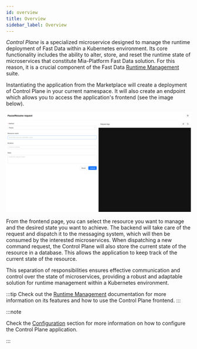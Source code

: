 ```yaml
---
id: overview
title: Overview
sidebar_label: Overview
---
```


_Control Plane_ is a specialized microservice designed to manage the runtime deployment of Fast Data within a Kubernetes environment.
Its core functionality includes the ability to alter, store, and reset the runtime state of microservices that constitute Mia-Platform Fast Data solution.
For this reason, it is a crucial component of the Fast Data [Runtime Management](/fast_data/runtime_management.mdx) suite.

Instantiating the application from the Marketplace will create a deployment of Control Plane in your current namespace.
It will also create an endpoint which allows you to access the application's frontend (see the image below).

![Control Plane Frontend](img/runtime_management_initial_screen.png)

From the frontend page, you can select the resource you want to manage and the desired state you want to achieve.
The backend will take care of the request and dispatch it to the messaging system, which will then be consumed by the interested microservices.
When dispatching a new command request, the Control Plane will also store the current state of the resource in a database.
This allows the application to keep track of the current state of the resource. 

This separation of responsibilities ensures effective communication and control over the state of microservices,
providing a robust and adaptable solution for runtime management within a Kubernetes environment.

:::tip
Check out the [Runtime Management](/fast_data/runtime_management.mdx) documentation for more information on its features and how to use the Control Plane frontend.
:::

:::note

Check the [Configuration](/runtime_suite_applications/control-plane/20_configuration.mdx) section for more information on how to configure the Control Plane application.

:::
